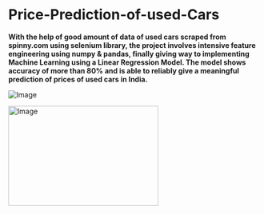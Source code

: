 # Price-Prediction-of-used-Cars
**With the help of good amount of data of used cars scraped from spinny.com using selenium library, the project involves intensive feature engineering using numpy & pandas, finally giving way to implementing Machine Learning using a Linear Regression Model. The model shows accuracy of more than 80% and is able to reliably give a meaningful prediction of prices of used cars in India.**

![Image](https://drive.google.com/file/d/1nb-aq7Kw2WVqOcL0yk1hISNfSwwBhMqR/view?usp=sharing)

<img src="[./images/car.jp](https://drive.google.com/file/d/1nb-aq7Kw2WVqOcL0yk1hISNfSwwBhMqR/view?usp=sharing)" alt="Image" width="300" height="200">
